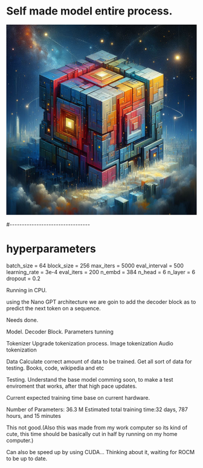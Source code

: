 # Self made model entire process.




![Cube](cube.jpeg)







#---------------------------------
# hyperparameters
batch_size = 64 
block_size = 256 
max_iters = 5000
eval_interval = 500
learning_rate = 3e-4
eval_iters = 200
n_embd = 384
n_head = 6
n_layer = 6
dropout = 0.2

Running in CPU. 


using the Nano GPT architecture we are goin to add the decoder block as to predict the next token on a sequence.

Needs done.

Model. 
Decoder Block.
Parameters tunning

Tokenizer
Upgrade tokenization process.
Image tokenization
Audio tokenization


Data
Calculate correct amount of data to be trained.
Get all sort of data for testing. 
Books, code, wikipedia and etc

Testing.
Understand the base model comming soon, to make a test enviroment that works, after that high pace updates. 


Current expected training time base on current hardware.

Number of Parameters: 36.3 M
Estimated total training time:32 days, 787 hours, and 15 minutes

This not good.(Also this was made from my work computer so its kind of cute, this time should be basically cut in half by running on my home computer.)

Can also be speed up by using CUDA... Thinking about it, waiting for ROCM to be up to date. 




